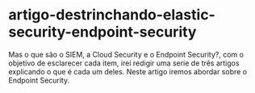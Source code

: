 # artigo-destrinchando-elastic-security-endpoint-security
Mas o que são o SIEM, a Cloud Security e o Endpoint Security?, com o objetivo de esclarecer cada item, irei redigir uma serie de três artigos explicando o que é cada um deles. Neste artigo iremos abordar sobre o Endpoint Security.
